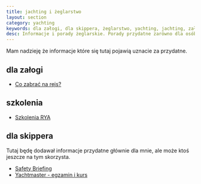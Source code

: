 ```yaml
---
title: jachting i żeglarstwo 
layout: section
category: yachting
keywords: dla załogi, dla skippera, żeglarstwo, yachting, jachting, załoga, skipper, porady
desc: Informacje i porady żeglarskie. Porady przydatne zarówno dla osób pierwszy raz wybierających się na rejs jak i dla skipperów.
---
```


Mam nadzieję że informacje które się tutaj pojawią uznacie za przydatne.

dla załogi
-----------
* [Co zabrać na rejs?](/co-zabrac)

szkolenia
----------
* [Szkolenia RYA](/szkolenia-rya)

dla skippera
-------------
Tutaj będę dodawał informacje przydatne głównie dla mnie, ale może ktoś jeszcze na tym skorzysta.   

* [Safety Briefing](/safety-briefing-questions)  
* [Yachtmaster - egzamin i kurs](/yachtmaster-egzamin-kurs)  
